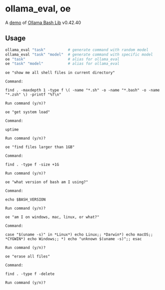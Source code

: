 # ollama_eval, oe

A [demo](../README.md#demos) of [Ollama Bash Lib](https://github.com/attogram/ollama-bash-lib) v0.42.40
## Usage
```bash
ollama_eval "task"          # generate command with random model
ollama_eval "task" "model"  # generate command with specific model
oe "task"                   # alias for ollama_eval
oe "task" "model"           # alias for ollama_eval
```

`oe "show me all shell files in current directory"`

```
Command:

find . -maxdepth 1 -type f \( -name "*.sh" -o -name "*.bash" -o -name "*.zsh" \) -printf "%f\n"

Run command (y/n)? 

```

`oe "get system load"`

```
Command:

uptime

Run command (y/n)? 

```

`oe "find files larger than 1GB"`

```
Command:

find . -type f -size +1G

Run command (y/n)? 

```

`oe "what version of bash am I using?"`

```
Command:

echo $BASH_VERSION

Run command (y/n)? 

```

`oe "am I on windows, mac, linux, or what?"`

```
Command:

case "$(uname -s)" in *Linux*) echo Linux;; *Darwin*) echo macOS;; *CYGWIN*) echo Windows;; *) echo "unknown $(uname -s)";; esac

Run command (y/n)? 

```

`oe "erase all files"`

```
Command:

find . -type f -delete

Run command (y/n)? 

```
